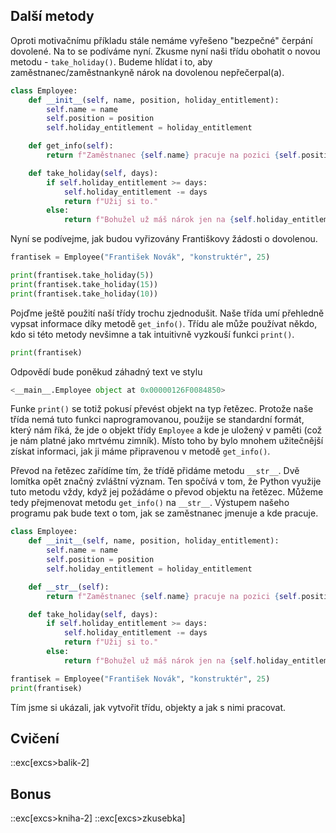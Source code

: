 ## Další metody

Oproti motivačnímu příkladu stále nemáme vyřešeno "bezpečné" čerpání dovolené. Na to se podíváme nyní. Zkusme nyní naši třídu obohatit o novou metodu - `take_holiday()`. Budeme hlídat i to, aby zaměstnanec/zaměstnankyně nárok na dovolenou nepřečerpal(a).

```py
class Employee:
    def __init__(self, name, position, holiday_entitlement):
        self.name = name
        self.position = position
        self.holiday_entitlement = holiday_entitlement

    def get_info(self):
        return f"Zaměstnanec {self.name} pracuje na pozici {self.position}."

    def take_holiday(self, days):
        if self.holiday_entitlement >= days:
            self.holiday_entitlement -= days
            return f"Užij si to."
        else:
            return f"Bohužel už máš nárok jen na {self.holiday_entitlement} dní."
```

Nyní se podívejme, jak budou vyřizovány Františkovy žádosti o dovolenou.

```py
frantisek = Employee("František Novák", "konstruktér", 25)

print(frantisek.take_holiday(5))
print(frantisek.take_holiday(15))
print(frantisek.take_holiday(10))
```

Pojďme ještě použití naší třídy trochu zjednodušit. Naše třída umí přehledně vypsat informace díky metodě `get_info()`. Třídu ale může používat někdo, kdo si této metody nevšimne a tak intuitivně vyzkouší funkci `print()`.

```python
print(frantisek)
```

Odpovědí bude poněkud záhadný text ve stylu

```python
<__main__.Employee object at 0x00000126F0084850>
```

Funke `print()` se totiž pokusí převést objekt na typ řetězec. Protože naše třída nemá tuto funkci naprogramovanou, použije se standardní formát, který nám říká, že jde o objekt třídy `Employee` a kde je uložený v paměti (což je nám platné jako mrtvému zimník). Místo toho by bylo mnohem užitečnější získat informaci, jak ji máme připravenou v metodě `get_info()`.

Převod na řetězec zařídíme tím, že třídě přidáme metodu `__str__`. Dvě lomítka opět značný zvláštní význam. Ten spočívá v tom, že Python využije tuto metodu vždy, když jej požádáme o převod objektu na řetězec. Můžeme tedy přejmenovat metodu `get_info()` na `__str__`. Výstupem našeho programu pak bude text o tom, jak se zaměstnanec jmenuje a kde pracuje.

```py
class Employee:
    def __init__(self, name, position, holiday_entitlement):
        self.name = name
        self.position = position
        self.holiday_entitlement = holiday_entitlement

    def __str__(self):
        return f"Zaměstnanec {self.name} pracuje na pozici {self.position}."

    def take_holiday(self, days):
        if self.holiday_entitlement >= days:
            self.holiday_entitlement -= days
            return f"Užij si to."
        else:
            return f"Bohužel už máš nárok jen na {self.holiday_entitlement} dní."

frantisek = Employee("František Novák", "konstruktér", 25)
print(frantisek)
```

Tím jsme si ukázali, jak vytvořit třídu, objekty a jak s nimi pracovat.

## Cvičení

::exc[excs>balik-2]

## Bonus

::exc[excs>kniha-2]
::exc[excs>zkusebka]
